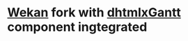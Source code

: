 # [Wekan](https://github.com/wekan/wekan) fork with [dhtmlxGantt](https://github.com/DHTMLX/gantt) component ingtegrated

